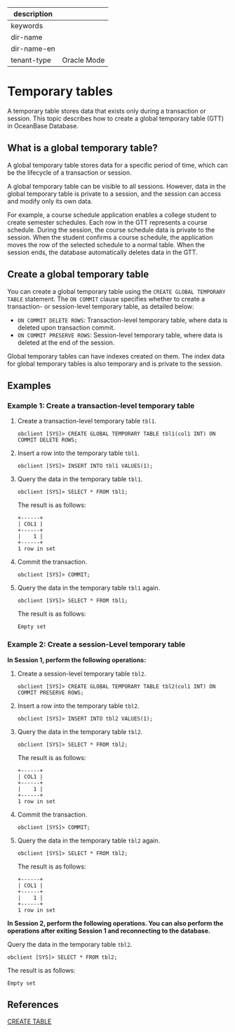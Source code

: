 |description||
|---|---|
|keywords||
|dir-name||
|dir-name-en||
|tenant-type|Oracle Mode|

# Temporary tables

A temporary table stores data that exists only during a transaction or session. This topic describes how to create a global temporary table (GTT) in OceanBase Database.

## What is a global temporary table?

A global temporary table stores data for a specific period of time, which can be the lifecycle of a transaction or session.

A global temporary table can be visible to all sessions. However, data in the global temporary table is private to a session, and the session can access and modify only its own data.

For example, a course schedule application enables a college student to create semester schedules. Each row in the GTT represents a course schedule. During the session, the course schedule data is private to the session. When the student confirms a course schedule, the application moves the row of the selected schedule to a normal table. When the session ends, the database automatically deletes data in the GTT.

## Create a global temporary table

You can create a global temporary table using the `CREATE GLOBAL TEMPORARY TABLE` statement. The `ON COMMIT` clause specifies whether to create a transaction- or session-level temporary table, as detailed below:

* `ON COMMIT DELETE ROWS`: Transaction-level temporary table, where data is deleted upon transaction commit.
* `ON COMMIT PRESERVE ROWS`: Session-level temporary table, where data is deleted at the end of the session.

Global temporary tables can have indexes created on them. The index data for global temporary tables is also temporary and is private to the session.

## Examples

### Example 1: Create a transaction-level temporary table

1. Create a transaction-level temporary table `tbl1`.

    ```shell
    obclient [SYS]> CREATE GLOBAL TEMPORARY TABLE tbl1(col1 INT) ON COMMIT DELETE ROWS;
    ```

2. Insert a row into the temporary table `tbl1`.

    ```shell
    obclient [SYS]> INSERT INTO tbl1 VALUES(1);
    ```

3. Query the data in the temporary table `tbl1`.

    ```shell
    obclient [SYS]> SELECT * FROM tbl1;
    ```

    The result is as follows:

    ```shell
    +------+
    | COL1 |
    +------+
    |    1 |
    +------+
    1 row in set
    ```

4. Commit the transaction.

    ```shell
    obclient [SYS]> COMMIT;
    ```

5. Query the data in the temporary table `tbl1` again.

    ```shell
    obclient [SYS]> SELECT * FROM tbl1;
    ```

    The result is as follows:

    ```shell
    Empty set
    ```

### Example 2: Create a session-Level temporary table

**In Session 1, perform the following operations:**

1. Create a session-level temporary table `tbl2`.

    ```shell
    obclient [SYS]> CREATE GLOBAL TEMPORARY TABLE tbl2(col1 INT) ON COMMIT PRESERVE ROWS;
    ```

2. Insert a row into the temporary table `tbl2`.

    ```shell
    obclient [SYS]> INSERT INTO tbl2 VALUES(1);
    ```

3. Query the data in the temporary table `tbl2`.

    ```shell
    obclient [SYS]> SELECT * FROM tbl2;
    ```

    The result is as follows:

    ```shell
    +------+
    | COL1 |
    +------+
    |    1 |
    +------+
    1 row in set
    ```

4. Commit the transaction.

    ```shell
    obclient [SYS]> COMMIT;
    ```

5. Query the data in the temporary table `tbl2` again.

    ```shell
    obclient [SYS]> SELECT * FROM tbl2;
    ```

    The result is as follows:

    ```shell
    +------+
    | COL1 |
    +------+
    |    1 |
    +------+
    1 row in set
    ```

**In Session 2, perform the following operations. You can also perform the operations after exiting Session 1 and reconnecting to the database.**

Query the data in the temporary table `tbl2`.

```shell
obclient [SYS]> SELECT * FROM tbl2;
```

The result is as follows:

```shell
Empty set
```

## References

[CREATE TABLE](../../../../500.sql-reference/100.sql-syntax/300.common-tenant-of-oracle-mode/900.sql-statement-of-oracle-mode/100.ddl-of-oracle-mode/2400.create-table-of-oracle-mode.md)
